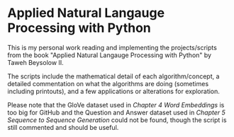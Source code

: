 # Applied Natural Langauge Processing with Python

This is my personal work reading and implementing the projects/scripts from the book "Applied Natural Langauge Processing with Python" by Taweh Beysolow II.

The scripts include the mathematical detail of each algorithm/concept, a detailed commentation on what the algorithms are doing (sometimes including printouts), and a few applications or alterations for exploration.

Please note that the GloVe dataset used in *Chapter 4 Word Embeddings* is too big for GitHub and the Question and Answer dataset used in *Chapter 5 Sequence to Sequence Generation* could not be found, though the script is still commented and should be useful. 
